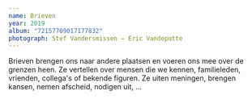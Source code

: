 ```yaml
---
name: Brieven
year: 2019
album: "72157709017177832"
photograph: Stef Vandersmissen – Eric Vandeputte
---
```

Brieven brengen ons naar andere plaatsen en voeren ons mee over de grenzen heen. Ze vertellen over mensen die we kennen, familieleden, vrienden, collega's of bekende figuren. Ze uiten meningen, brengen kansen, nemen afscheid, nodigen uit, ...
